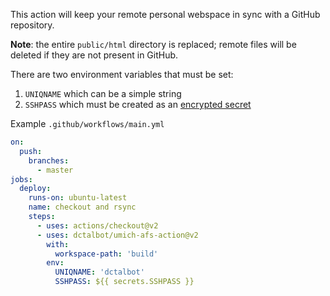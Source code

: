 This action will keep your remote personal webspace in sync with a GitHub repository.

**Note**: the entire `public/html` directory is replaced; remote files will be deleted if they are not present in GitHub.

There are two environment variables that must be set:

1. `UNIQNAME` which can be a simple string
2. `SSHPASS` which must be created as an [encrypted secret](https://docs.github.com/en/actions/reference/encrypted-secrets#creating-encrypted-secrets-for-a-repository)

Example `.github/workflows/main.yml`
```yml
on:
  push:
    branches:
      - master
jobs:
  deploy:
    runs-on: ubuntu-latest
    name: checkout and rsync
    steps:
      - uses: actions/checkout@v2
      - uses: dctalbot/umich-afs-action@v2
        with:
          workspace-path: 'build'
        env:
          UNIQNAME: 'dctalbot'
          SSHPASS: ${{ secrets.SSHPASS }}
```
